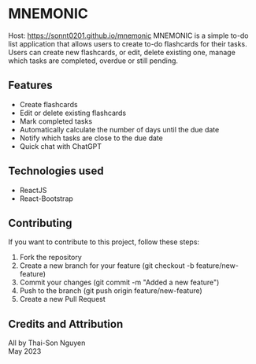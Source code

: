 # MNEMONIC
Host: https://sonnt0201.github.io/mnemonic
MNEMONIC is a simple to-do list application that allows users to create to-do flashcards for their tasks. Users can create new flashcards, or edit, delete  existing one, manage which tasks are completed, overdue or still pending.

## Features

* Create flashcards
* Edit or delete existing flashcards
* Mark completed tasks
* Automatically calculate the number of days until the due date
* Notify which tasks are close to the due date
* Quick chat with ChatGPT

## Technologies used

* ReactJS
* React-Bootstrap

## Contributing
If you want to contribute to this project, follow these steps:

1. Fork the repository
2. Create a new branch for your feature (git checkout -b feature/new-feature)
3. Commit your changes (git commit -m "Added a new feature")
4. Push to the branch (git push origin feature/new-feature)
5. Create a new Pull Request

## Credits and Attribution
All by Thai-Son Nguyen <br />
May 2023
